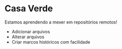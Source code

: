 # Casa Verde
Estamos aprendendo a mexer em repositórios remotos!

- Adicionar arquivos
- Alterar arquivos
- Criar marcos históricos com facilidade

